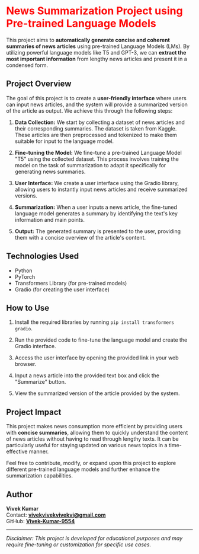 # <span style="font-size: 28px; font-weight: bold; color: red;">News Summarization Project using Pre-trained Language Models</span>

This project aims to <span style="font-weight: bold;">automatically generate concise and coherent summaries of news articles</span> using pre-trained Language Models (LMs). By utilizing powerful language models like T5 and GPT-3, we can <span style="font-weight: bold;">extract the most important information</span> from lengthy news articles and present it in a condensed form.

## Project Overview

The goal of this project is to create a <span style="font-weight: bold;">user-friendly interface</span> where users can input news articles, and the system will provide a summarized version of the article as output. We achieve this through the following steps:

1. **Data Collection:** We start by collecting a dataset of news articles and their corresponding summaries. The dataset is taken from Kaggle. These articles are then preprocessed and tokenized to make them suitable for input to the language model.

2. **Fine-tuning the Model:** We fine-tune a pre-trained Language Model "T5" using the collected dataset. This process involves training the model on the task of summarization to adapt it specifically for generating news summaries.

3. **User Interface:** We create a user interface using the Gradio library, allowing users to instantly input news articles and receive summarized versions.

4. **Summarization:** When a user inputs a news article, the fine-tuned language model generates a summary by identifying the text's key information and main points.

5. **Output:** The generated summary is presented to the user, providing them with a concise overview of the article's content.

## Technologies Used

- Python
- PyTorch 
- Transformers Library (for pre-trained models)
- Gradio (for creating the user interface)

## How to Use

1. Install the required libraries by running `pip install transformers gradio`.

2. Run the provided code to fine-tune the language model and create the Gradio interface.

3. Access the user interface by opening the provided link in your web browser.

4. Input a news article into the provided text box and click the "Summarize" button.

5. View the summarized version of the article provided by the system.

## Project Impact

This project makes news consumption more efficient by providing users with <span style="font-weight: bold;">concise summaries</span>, allowing them to quickly understand the content of news articles without having to read through lengthy texts. It can be particularly useful for staying updated on various news topics in a time-effective manner.

Feel free to contribute, modify, or expand upon this project to explore different pre-trained language models and further enhance the summarization capabilities.

## Author

<span style="font-weight: bold;">Vivek Kumar</span>  
Contact: <span style="font-weight: bold;">vivekvivekvivekvi@gmail.com</span>  
GitHub: [<span style="font-weight: bold;">Vivek-Kumar-9554</span>](https://github.com/Vivek-Kumar-9554)

---

*Disclaimer: This project is developed for educational purposes and may require fine-tuning or customization for specific use cases.*
